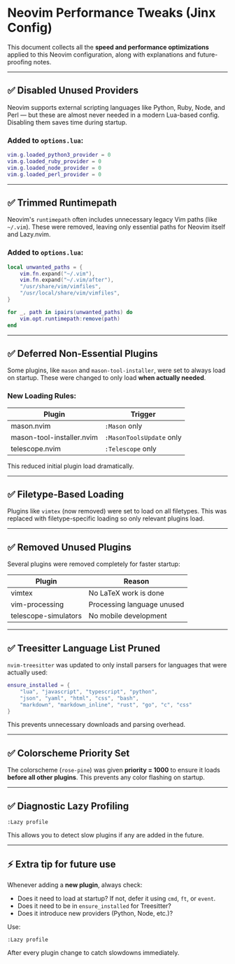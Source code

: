 # Neovim Performance Tweaks (Jinx Config)

This document collects all the **speed and performance optimizations** applied to this Neovim configuration, along with explanations and future-proofing notes.

---

## ✅ Disabled Unused Providers

Neovim supports external scripting languages like Python, Ruby, Node, and Perl — but these are almost never needed in a modern Lua-based config. Disabling them saves time during startup.

### Added to `options.lua`:

```lua
vim.g.loaded_python3_provider = 0
vim.g.loaded_ruby_provider = 0
vim.g.loaded_node_provider = 0
vim.g.loaded_perl_provider = 0
```

---

## ✅ Trimmed Runtimepath

Neovim's `runtimepath` often includes unnecessary legacy Vim paths (like `~/.vim`). These were removed, leaving only essential paths for Neovim itself and Lazy.nvim.

### Added to `options.lua`:

```lua
local unwanted_paths = {
    vim.fn.expand("~/.vim"),
    vim.fn.expand("~/.vim/after"),
    "/usr/share/vim/vimfiles",
    "/usr/local/share/vim/vimfiles",
}

for _, path in ipairs(unwanted_paths) do
    vim.opt.runtimepath:remove(path)
end
```

---

## ✅ Deferred Non-Essential Plugins

Some plugins, like `mason` and `mason-tool-installer`, were set to always load on startup. These were changed to only load **when actually needed**.

### New Loading Rules:

| Plugin                    | Trigger                  |
| ------------------------- | ------------------------ |
| mason.nvim                | `:Mason` only            |
| mason-tool-installer.nvim | `:MasonToolsUpdate` only |
| telescope.nvim            | `:Telescope` only        |

This reduced initial plugin load dramatically.

---

## ✅ Filetype-Based Loading

Plugins like `vimtex` (now removed) were set to load on all filetypes. This was replaced with filetype-specific loading so only relevant plugins load.

---

## ✅ Removed Unused Plugins

Several plugins were removed completely for faster startup:

| Plugin               | Reason                     |
| -------------------- | -------------------------- |
| vimtex               | No LaTeX work is done      |
| vim-processing       | Processing language unused |
| telescope-simulators | No mobile development      |

---

## ✅ Treesitter Language List Pruned

`nvim-treesitter` was updated to only install parsers for languages that were actually used:

```lua
ensure_installed = {
    "lua", "javascript", "typescript", "python",
    "json", "yaml", "html", "css", "bash",
    "markdown", "markdown_inline", "rust", "go", "c", "css"
}
```

This prevents unnecessary downloads and parsing overhead.

---

## ✅ Colorscheme Priority Set

The colorscheme (`rose-pine`) was given **priority = 1000** to ensure it loads **before all other plugins**. This prevents any color flashing on startup.

---

## ✅ Diagnostic Lazy Profiling

```vim
:Lazy profile
```

This allows you to detect slow plugins if any are added in the future.

---

## ⚡ Extra tip for future use

Whenever adding a **new plugin**, always check:

- Does it need to load at startup? If not, defer it using `cmd`, `ft`, or `event`.
- Does it need to be in `ensure_installed` for Treesitter?
- Does it introduce new providers (Python, Node, etc.)?

Use:

```vim
:Lazy profile
```

After every plugin change to catch slowdowns immediately.
